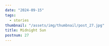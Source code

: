 ```yaml
---
date: "2024-09-15"
tags:
  - stories
thumbnail: "/assets/img/thumbnail/post_27.jpg"
title: Midnight Sun
postnum: 27
---
```


[//]: # (> Có thể mọi người nên đọc phần **Lời kết** trước để tránh bị spoil ạ.)

[//]: # ()
[//]: # (Mỗi ngày, anh mơ về những hoài niệm đẹp đẽ mà ta đã cùng nhau trải qua, và thức giấc với nỗi nhớ về em không dứt nổi. Anh bật những bài nhạc mà em đã thu âm, xem lại những video mà anh đã ghi lại khi nghe em hát dưới ánh đèn đường mờ. Cô gái với thân hình mỏng manh nhưng quyến rũ, ôm chiếc guitar lớn của người mẹ quá cố để lại, hát những bài em đã viết trong suốt những năm tuổi trẻ, khi bên cạnh là những người xa lạ đang dừng lại và trao cho em những tiếng vỗ tay khích lệ. Anh luôn dừng video này ở khoảnh khắc mà em nhìn vào anh, mỉm cười kèm theo một chiếc hôn gió đầy tinh nghịch. Và rồi, anh lại làm điều mà đã từ lâu trở thành một thói quen, mở nhật kí của em và đọc những dòng tâm sự trên đó. Anh lại được chìm vào trong tâm trí của em, được cùng em trải qua những vui buồn lẫn lộn trong suốt dòng thời gian tuổi trẻ. Có những câu chuyện anh đã thuộc lòng, có những dòng cảm xúc khiến anh rơi nước mắt, và như mọi ngày, anh vẫn nghĩ về em.)

[//]: # ()
[//]: # (<a class="post-image" display="center" >)

[//]: # (	<img itemprop="image"  src="/assets/img/post_img/post27_missing.jpg"/>)

[//]: # (</a>)

[//]: # ()
[//]: # (## Gặp nhau)

[//]: # ()
[//]: # (Đã 3 tháng trôi qua kể từ ngày anh chuyển đến Berkeley, ngôi trường mà anh luôn ao ước khi anh chỉ mới 15 tuổi. Mọi chuyện với anh đều tốt, anh đang có một tương lai tương sáng với những cơ hội mà anh được trao tặng từ nơi này. Nhưng anh biết rằng, anh có thể không với tới những điều này, nếu như lúc đó anh không gặp được em. Em là người đã cho anh niềm tin và khát vọng, là ánh sáng giúp anh tìm thấy được bản ngã của chính mình. Anh không nghĩ rằng cô gái mà anh gặp đang ngồi hát trước cửa ga tàu vào đêm đó sẽ thay đổi cả cuộc đời của mình như vậy.)

[//]: # ()
[//]: # (<a class="post-image" display="center" >)

[//]: # (	<img itemprop="image"  src="/assets/img/post_img/post27_guitar.jpg"/>)

[//]: # (</a>)

[//]: # ()
[//]: # (Ngày đó, anh đã bị mê mẩn trước giọng hát và tiếng đàn của em, khi em cất giọng ngay khi chuyến tàu đêm cuối cùng về thị trấn tới đích. Có những đồng xu lẻ được các hành khách đưa tặng vào trong hộp đàn, tô điểm ở giữa là một gói kẹo M&M màu vàng đậm, chắc là của một cô bé nào đó gửi tặng. Thật lạ, thị trấn này nhỏ thế, nhưng anh chưa từng gặp em bao giờ trong suốt 18 năm ở đây, và cũng thật lạ khi em nhận lời làm quen của anh.)

[//]: # ()
[//]: # (Sau đó là những đêm đi chơi cùng nhau, ta lái xe đi hết 1 vòng quanh cái thị trấn này, những địa điểm thường ngày tẻ nhạt với anh, hôm đó vì em mà khoác lên gam màu tươi mới, tràn đầy sức sống. Nhưng anh lúc đó vẫn chưa biết sự thật, và vẫn thắc mắc tại sao em và anh chỉ có thể gặp nhau vào buổi tối, khi mặt trời đã lặn dưới đỉnh đồi sau lưng. Và anh liệu có ích kỉ không, khi không muốn tình yêu của chúng ta mãi nằm trong đêm đen, mặc dù trong những buổi hẹn đó, màn đêm bao vây anh như biến mất khi có một mặt trời soi rọi ?)

[//]: # ()
[//]: # ()
[//]: # (## Chia xa)

[//]: # ()
[//]: # (<a class="post-image" display="center" >)

[//]: # (	<img itemprop="image"  src="/assets/img/post_img/post27_lasttrip.jpg"/>)

[//]: # (</a>)

[//]: # ()
[//]: # (Anh có lẽ sẽ chẳng thể đưa ra được câu trả lời cho câu hỏi ở trên, và anh nghĩ rằng em cũng thế. Chúng ta ở cạnh nhau trong 1 tháng đầy ắp hạnh phúc nhưng ngắn ngủi. Một tháng để em cho anh niềm tin quay trở lại với đam mê bơi lội sau chấn thương nặng đó, một tháng để anh cùng em đến những nơi mà em chưa từng đặt chân, một tháng để anh nhận ra cuộc đời này bất công như thế nào. Nhưng tại sao, tại sao em không nói với anh về bệnh [XP]&#40;https://en.wikipedia.org/wiki/Xeroderma_pigmentosum&#41; của em sớm hơn, tại sao em không nói trước rằng tiếp xúc trực tiếp với ánh nắng mặt trời sẽ làm cạn kiệt sức khỏe của em, tại sao em lại làm như thế với anh?  Để rồi buổi đêm mà chúng ta gọi là đẹp nhất trong cuộc đời đó, lại kết thúc khi bình minh đang ló rạng, và dù anh đã lái xe nhanh hết mức thể, em vẫn phải chịu những đau đớn mà những tia nắng đáng chết đó mang lại. Ngang trái thay, ngày mà em tận hưởng được những gì em mong muốn được trải nghiệm, cũng chính là ngày mà căn bệnh quái ác đó bắt đầu tiến triển, khiến thời gian của em không còn nhiều nữa. )

[//]: # (Đó hoàn toàn là lỗi của anh, dù em đã bảo rằng không phải, và nói với anh rằng đó trái lại là những gì em mong muốn, muốn được ngắm nhìn thế giới như những người bình thường, chứ không phải qua căn gác ngăn cách bởi những cửa sổ chống tia cực tím. Em cũng nói yêu anh, và bảo với anh rằng điều đó làm em cảm thấy rất hạnh phúc. Anh chỉ trách bản thân không đủ tinh tế, để rồi khiến căn bệnh đó hành hạ em trong suốt những ngày cuối đời còn lại. Anh tin rằng, nếu như anh không gặp em khi đó, em sẽ tiếp tục cuộc sống lâu hơn và liệu rằng vào một thời điểm nào đó sau này, chúng ta vẫn sẽ gặp lại nhau theo một cách nào đó khác ?)

[//]: # ()
[//]: # (## Hiện tại)

[//]: # ()
[//]: # (Có quá nhiều câu hỏi kèm theo những hối tiếc ở trong đầu anh mỗi khi anh nhớ về em. Anh không biết liệu mình có thể vượt qua những chuyện đó, nhưng anh vẫn sẽ tiếp tục sống theo những gì mà những vì sao chỉ lối cho anh, bởi vì đó là những gì em nói muốn được nhìn thấy ở anh sau này.)

[//]: # (Hôm nay, radio lại phát lên giai điệu của "Charlie's Song", bài hát mà em đã viết tặng cho anh:)

[//]: # (```)

[//]: # (I wish, I could be where you are)

[//]: # (They say don't you ever give up)

[//]: # (It's so hard to be something when you're not)

[//]: # ()
[//]: # (But I have walked alone)

[//]: # (With the stars in the moonlit night)

[//]: # (I have walked alone)

[//]: # (No one by my side)

[//]: # ()
[//]: # (Now I walk with you)

[//]: # (With my head held high)

[//]: # (In the darkest sky)

[//]: # (I feel so alive)

[//]: # (```)

[//]: # ()
[//]: # (Một lần nữa, anh được nghe lại giọng em hát. Chỉ tiếc là lần này, mình không còn đứng cùng nhau. )

[//]: # ()
[//]: # (Love you, my midnight sun, **Katie Price**.)

[//]: # ()
[//]: # (<a class="post-image" display="center" >)

[//]: # (	<img itemprop="image"  src="/assets/img/post_img/post27_katie.jpg"/>)

[//]: # (</a>)

[//]: # ()
[//]: # ()
[//]: # (## Lời kết)

[//]: # ()
[//]: # (Ở trên là một Fic mà mình đặt góc nhìn của bản thân vào nhân vật nam chính trong bộ phim [Midnight Sun]&#40;https://www.imdb.com/title/tt4799066/&#41;, một bộ phim rất hay và cảm động. Nếu mọi người chưa xem phim này thì mình rất mong mọi người có thể xem thử ạ :&#41;&#41;.)

[//]: # ()
[//]: # (Cảm ơn mọi người đã đọc bài viết này của mình.)



